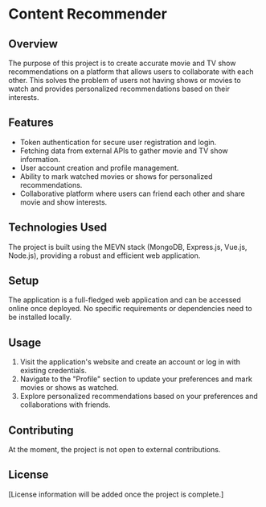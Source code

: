 ﻿# Content Recommender


## Overview
The purpose of this project is to create accurate movie and TV show recommendations on a platform that allows users to collaborate with each other. This solves the problem of users not having shows or movies to watch and provides personalized recommendations based on their interests.


## Features
- Token authentication for secure user registration and login.
- Fetching data from external APIs to gather movie and TV show information.
- User account creation and profile management.
- Ability to mark watched movies or shows for personalized recommendations.
- Collaborative platform where users can friend each other and share movie and show interests.


## Technologies Used
The project is built using the MEVN stack (MongoDB, Express.js, Vue.js, Node.js), providing a robust and efficient web application.


## Setup
The application is a full-fledged web application and can be accessed online once deployed. No specific requirements or dependencies need to be installed locally.


## Usage
1. Visit the application's website and create an account or log in with existing credentials.
2. Navigate to the "Profile" section to update your preferences and mark movies or shows as watched.
3. Explore personalized recommendations based on your preferences and collaborations with friends.


## Contributing
At the moment, the project is not open to external contributions.


## License
[License information will be added once the project is complete.]

